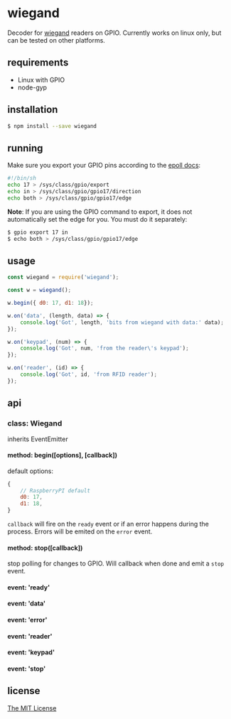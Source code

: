 # wiegand

Decoder for [wiegand](https://en.wikipedia.org/wiki/Wiegand_interface) readers on GPIO.
Currently works on linux only, but can be tested on other platforms.

## requirements

* Linux with GPIO
* node-gyp

## installation

```bash
$ npm install --save wiegand
```

## running

Make sure you export your GPIO pins according to the [epoll docs](https://github.com/fivdi/epoll/blob/master/README.md):

```bash
#!/bin/sh
echo 17 > /sys/class/gpio/export
echo in > /sys/class/gpio/gpio17/direction
echo both > /sys/class/gpio/gpio17/edge
```

**Note**: If you are using the GPIO command to export, it does not automatically set the edge for you. You must do it separately:

```bash
$ gpio export 17 in
$ echo both > /sys/class/gpio/gpio17/edge
```

## usage

```js
const wiegand = require('wiegand');

const w = wiegand();

w.begin({ d0: 17, d1: 18});

w.on('data', (length, data) => {
    console.log('Got', length, 'bits from wiegand with data:' data);
});

w.on('keypad', (num) => {
    console.log('Got', num, 'from the reader\'s keypad');
});

w.on('reader', (id) => {
    console.log('Got', id, 'from RFID reader');
});

```

## api

### class: Wiegand

inherits EventEmitter

#### method: begin([options], [callback])

default options:
```js
{
    // RaspberryPI default
    d0: 17,
    d1: 18,
}
```

`callback` will fire on the `ready` event or if an error happens during the process. Errors will be emited on the `error` event.

#### method: stop([callback])

stop polling for changes to GPIO. Will callback when done and emit a `stop` event.

#### event: 'ready'

#### event: 'data'

#### event: 'error'

#### event: 'reader'

#### event: 'keypad'

#### event: 'stop'

## license

[The MIT License](https://opensource.org/licenses/MIT)
